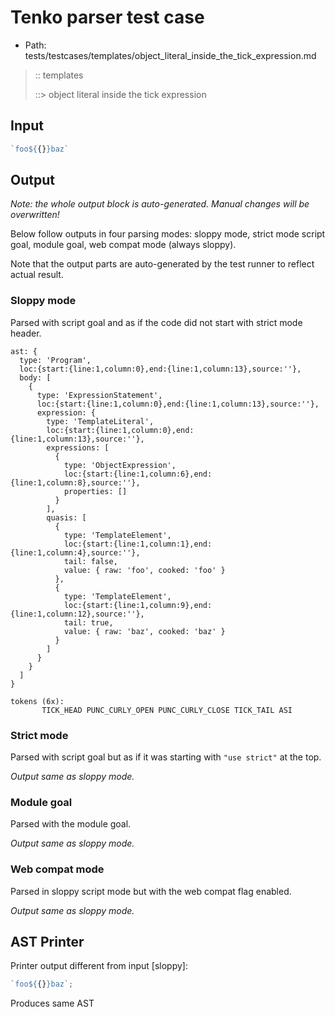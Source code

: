 # Tenko parser test case

- Path: tests/testcases/templates/object_literal_inside_the_tick_expression.md

> :: templates
>
> ::> object literal inside the tick expression

## Input

`````js
`foo${{}}baz`
`````

## Output

_Note: the whole output block is auto-generated. Manual changes will be overwritten!_

Below follow outputs in four parsing modes: sloppy mode, strict mode script goal, module goal, web compat mode (always sloppy).

Note that the output parts are auto-generated by the test runner to reflect actual result.

### Sloppy mode

Parsed with script goal and as if the code did not start with strict mode header.

`````
ast: {
  type: 'Program',
  loc:{start:{line:1,column:0},end:{line:1,column:13},source:''},
  body: [
    {
      type: 'ExpressionStatement',
      loc:{start:{line:1,column:0},end:{line:1,column:13},source:''},
      expression: {
        type: 'TemplateLiteral',
        loc:{start:{line:1,column:0},end:{line:1,column:13},source:''},
        expressions: [
          {
            type: 'ObjectExpression',
            loc:{start:{line:1,column:6},end:{line:1,column:8},source:''},
            properties: []
          }
        ],
        quasis: [
          {
            type: 'TemplateElement',
            loc:{start:{line:1,column:1},end:{line:1,column:4},source:''},
            tail: false,
            value: { raw: 'foo', cooked: 'foo' }
          },
          {
            type: 'TemplateElement',
            loc:{start:{line:1,column:9},end:{line:1,column:12},source:''},
            tail: true,
            value: { raw: 'baz', cooked: 'baz' }
          }
        ]
      }
    }
  ]
}

tokens (6x):
       TICK_HEAD PUNC_CURLY_OPEN PUNC_CURLY_CLOSE TICK_TAIL ASI
`````

### Strict mode

Parsed with script goal but as if it was starting with `"use strict"` at the top.

_Output same as sloppy mode._

### Module goal

Parsed with the module goal.

_Output same as sloppy mode._

### Web compat mode

Parsed in sloppy script mode but with the web compat flag enabled.

_Output same as sloppy mode._

## AST Printer

Printer output different from input [sloppy]:

````js
`foo${{}}baz`;
````

Produces same AST
